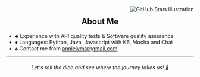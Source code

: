 <img align='right' src="https://github-readme-stats.vercel.app/api?username=annielymariah&show_icons=true&theme=radical&bg_color=000000&text_color=ffffff&title_color=e13233&icon_color=543e63&border_color=1c1c24" alt="GitHub Stats Illustration">

<h2 align="center">
  <strong>About Me</strong>
</h2>

- ♣️ Experience with API quality tests & Software quality assurance
- ♦️ Languages: Python, Java, Javascript with K6, Mocha and Chai
- ♠️ Contact me from annielyms@gmail.com
<hr>

<h6 align="center">
Let's roll the dice and see where the journey takes us! 🎲
</h6>
